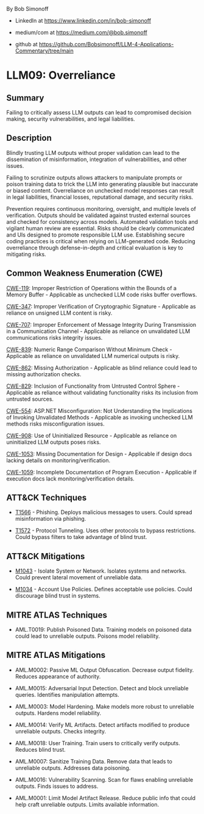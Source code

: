 By Bob Simonoff

- LinkedIn at https://www.linkedin.com/in/bob-simonoff

- medium/com at https://medium.com/@bob.simonoff

- github at https://github.com/Bobsimonoff/LLM-4-Applications-Commentary/tree/main


# LLM09: Overreliance

## Summary
Failing to critically assess LLM outputs can lead to compromised decision making, security vulnerabilities, and legal liabilities.

## Description

Blindly trusting LLM outputs without proper validation can lead to the dissemination of misinformation, integration of vulnerabilities, and other issues.  

Failing to scrutinize outputs allows attackers to manipulate prompts or poison training data to trick the LLM into generating plausible but inaccurate or biased content. Overreliance on unchecked model responses can result in legal liabilities, financial losses, reputational damage, and security risks.

Prevention requires continuous monitoring, oversight, and multiple levels of verification. Outputs should be validated against trusted external sources and checked for consistency across models. Automated validation tools and vigilant human review are essential. Risks should be clearly communicated and UIs designed to promote responsible LLM use. Establishing secure coding practices is critical when relying on LLM-generated code. Reducing overreliance through defense-in-depth and critical evaluation is key to mitigating risks.

## Common Weakness Enumeration (CWE)

[CWE-119](https://cwe.mitre.org/data/definitions/119.html): Improper Restriction of Operations within the Bounds of a Memory Buffer - Applicable as unchecked LLM code risks buffer overflows.

[CWE-347](https://cwe.mitre.org/data/definitions/347.html): Improper Verification of Cryptographic Signature - Applicable as reliance on unsigned LLM content is risky. 

[CWE-707](https://cwe.mitre.org/data/definitions/707.html): Improper Enforcement of Message Integrity During Transmission in a Communication Channel - Applicable as reliance on unvalidated LLM communications risks integrity issues.

[CWE-839](https://cwe.mitre.org/data/definitions/839.html): Numeric Range Comparison Without Minimum Check - Applicable as reliance on unvalidated LLM numerical outputs is risky.

[CWE-862](https://cwe.mitre.org/data/definitions/862.html): Missing Authorization - Applicable as blind reliance could lead to missing authorization checks.

[CWE-829](https://cwe.mitre.org/data/definitions/829.html): Inclusion of Functionality from Untrusted Control Sphere - Applicable as reliance without validating functionality risks its inclusion from untrusted sources. 

[CWE-554](https://cwe.mitre.org/data/definitions/554.html): ASP.NET Misconfiguration: Not Understanding the Implications of Invoking Unvalidated Methods - Applicable as invoking unchecked LLM methods risks misconfiguration issues.

[CWE-908](https://cwe.mitre.org/data/definitions/908.html): Use of Uninitialized Resource - Applicable as reliance on uninitialized LLM outputs poses risks.

[CWE-1053](https://cwe.mitre.org/data/definitions/1053.html): Missing Documentation for Design - Applicable if design docs lacking details on monitoring/verification.

[CWE-1059](https://cwe.mitre.org/data/definitions/1059.html): Incomplete Documentation of Program Execution - Applicable if execution docs lack monitoring/verification details.  


## ATT&CK Techniques

- [T1566](https://attack.mitre.org/techniques/T1566/) - Phishing. Deploys malicious messages to users. Could spread misinformation via phishing.

- [T1572](https://attack.mitre.org/techniques/T1572/) - Protocol Tunneling. Uses other protocols to bypass restrictions. Could bypass filters to take advantage of blind trust.


## ATT&CK Mitigations

- [M1043](https://attack.mitre.org/mitigations/M1043/) - Isolate System or Network. Isolates systems and networks. Could prevent lateral movement of unreliable data.

- [M1034](https://attack.mitre.org/mitigations/M1034/) - Account Use Policies. Defines acceptable use policies. Could discourage blind trust in systems.


## MITRE ATLAS Techniques

- AML.T0019: Publish Poisoned Data. Training models on poisoned data could lead to unreliable outputs. Poisons model reliability. 


## MITRE ATLAS Mitigations

- AML.M0002: Passive ML Output Obfuscation. Decrease output fidelity. Reduces appearance of authority. 

- AML.M0015: Adversarial Input Detection. Detect and block unreliable queries. Identifies manipulation attempts.

- AML.M0003: Model Hardening. Make models more robust to unreliable outputs. Hardens model reliability.

- AML.M0014: Verify ML Artifacts. Detect artifacts modified to produce unreliable outputs. Checks integrity.

- AML.M0018: User Training. Train users to critically verify outputs. Reduces blind trust.

- AML.M0007: Sanitize Training Data. Remove data that leads to unreliable outputs. Addresses data poisoning. 

- AML.M0016: Vulnerability Scanning. Scan for flaws enabling unreliable outputs. Finds issues to address.

- AML.M0001: Limit Model Artifact Release. Reduce public info that could help craft unreliable outputs. Limits available information. 

